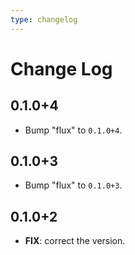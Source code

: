 ```yaml
---
type: changelog
---
```


# Change Log

## 0.1.0+4

 - Bump "flux" to `0.1.0+4`.

## 0.1.0+3

 - Bump "flux" to `0.1.0+3`.

## 0.1.0+2

 - **FIX**: correct the version.

